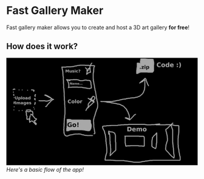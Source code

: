 # Fast Gallery Maker
Fast gallery maker allows you to create and host a 3D art gallery **for free**!

## How does it work?
![](./blueprint.png)
*Here's a basic flow of the app!*
